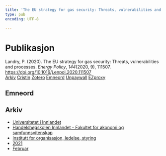 ```yaml
---
title: 'The EU strategy for gas security: Threats, vulnerabilities and processes'
type: pub
encoding: UTF-8

---
```

<h1>Publikasjon</h1>
<article id="csl-bib-container-ME6SUZ8U" class="csl-bib-container">
  <div class="csl-bib-body"> <div class="csl-entry">Landry, P. (2020). The EU strategy for gas security: Threats, vulnerabilities and processes. <i>Energy Policy</i>, <i>144</i>(2020, 9), 111507. <a href="https://doi.org/10.1016/j.enpol.2020.111507">https://doi.org/10.1016/j.enpol.2020.111507</a></div> </div>
  <div class="csl-bib-buttons">
    <a href="#taxonomy-article-ME6SUZ8U" alt="archive" class="csl-bib-button">Arkiv</a>
    <a href="https://app.cristin.no/results/show.jsf?id=1885576" alt="Cristin" class="csl-bib-button">Cristin</a>
    <a href="http://zotero.org/groups/5881554/items/ME6SUZ8U" alt="Zotero" class="csl-bib-button">Zotero</a>
    <a href="#keywords-article-ME6SUZ8U" alt="keywords" class="csl-bib-button">Emneord</a>
    <a href="https://doi.org/10.1016/j.enpol.2020.111507" alt="Unpaywall" class="csl-bib-button">Unpaywall</a>
    <a href="https://doi.org/10.1016/j.enpol.2020.111507" alt="EZproxy" class="csl-bib-button">EZproxy</a>
  </div>
  <div id="csl-bib-meta-container-ME6SUZ8U"></div>
</article>
<div id="csl-bib-meta-ME6SUZ8U" class="csl-bib-meta">
  <article id="keywords-article-ME6SUZ8U" class="keywords-article">
    <h1>Emneord</h1>
    
  </article>
  <article id="taxonomy-article-ME6SUZ8U" class="taxonomy-article">
    <h1>Arkiv</h1>
    <ul>
      <li><a href="{{< params subfolder >}}nn/archive/?key=3DCRN523">Universitetet i Innlandet</a></li>
      <li><a href="{{< params subfolder >}}nn/archive/?key=DU8Q9LN9">Handelshøgskolen Innlandet - Fakultet for økonomi og samfunnsvitenskap</a></li>
      <li><a href="{{< params subfolder >}}nn/archive/?key=4LUWR3ZM">Institutt for organisasjon, ledelse, styring</a></li>
      <li><a href="{{< params subfolder >}}nn/archive/?key=8VQBC64H">2021</a></li>
      <li><a href="{{< params subfolder >}}nn/archive/?key=QNQ5BQNV">Februar</a></li>
    </ul>
  </article>
</div>
